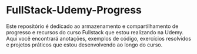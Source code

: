 # FullStack-Udemy-Progress
Este repositório é dedicado ao armazenamento e compartilhamento de progresso e recursos do curso Fullstack que estou realizando na Udemy. Aqui você encontrará anotações, exemplos de código, exercícios resolvidos e projetos práticos que estou desenvolvendo ao longo do curso.
